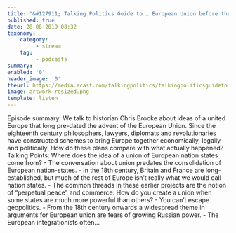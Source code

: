 ```yaml
---
title: "&#127911; Talking Politics Guide to … European Union before the EU"
published: true
date: 28-08-2019 08:32
taxonomy:
    category:
         - stream
    tag:
         - podcasts
summary:
enabled: '0'
header_image: '0'
theurl: https://media.acast.com/talkingpolitics/talkingpoliticsguideto...europeanunionbeforetheeu/media.mp3
image: artwork-resized.png
template: listen
---
```

 
Episode summary: We talk to historian Chris Brooke about ideas of a united Europe that long pre-dated the advent of the European Union. Since the eighteenth century philosophers, lawyers, diplomats and revolutionaries have constructed schemes to bring Europe together economically, legally and politically. How do these plans compare with what actually happened? Talking Points: Where does the idea of a union of European nation states come from? - The conversation about union predates the consolidation of European nation-states. - In the 18th century, Britain and France are long-established, but much of the rest of Europe isn’t really what we would call nation states. - The common threads in these earlier projects are the notion of “perpetual peace” and commerce. How do you create a union when some states are much more powerful than others? - You can’t escape geopolitics. - From the 18th century onwards a widespread theme in arguments for European union are fears of growing Russian power. - The European integrationists often…
